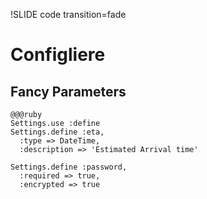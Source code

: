 !SLIDE code transition=fade

# Configliere
## Fancy Parameters
    
    @@@ruby
    Settings.use :define
    Settings.define :eta, 
      :type => DateTime, 
      :description => 'Estimated Arrival time'
    
    Settings.define :password,
      :required => true,
      :encrypted => true
    